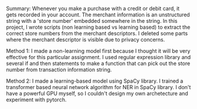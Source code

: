 Summary:
Whenever you make a purchase with a credit or debit card, it gets recorded in your account. The merchant information is an unstructured string with a 'store number' embedded somewhere in the string. In this project, I wrote scripts (non learning based vs learning based) to extract the correct store numbers from the merchant descriptors. I deleted some parts where the merchant descriptor is visible due to privacy concerns.

Method 1: I made a non-learning model first because I thought it will be very effective for this particular assignment. I used regular expression library and several if and then statements to make a function that can pick out the store number from transaction information string.

Method 2: I made a learning-based model using SpaCy library. I trained a transformer based neural network algorithm for NER in SpaCy library. I don't have a powerful GPU myself, so I couldn't design my own archetecture and experiment with pytorch.
